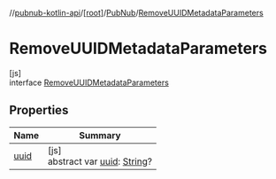 //[pubnub-kotlin-api](../../../../index.md)/[[root]](../../index.md)/[PubNub](../index.md)/[RemoveUUIDMetadataParameters](index.md)

# RemoveUUIDMetadataParameters

[js]\
interface [RemoveUUIDMetadataParameters](index.md)

## Properties

| Name | Summary |
|---|---|
| [uuid](uuid.md) | [js]<br>abstract var [uuid](uuid.md): [String](https://kotlinlang.org/api/latest/jvm/stdlib/kotlin-stdlib/kotlin/-string/index.html)? |
